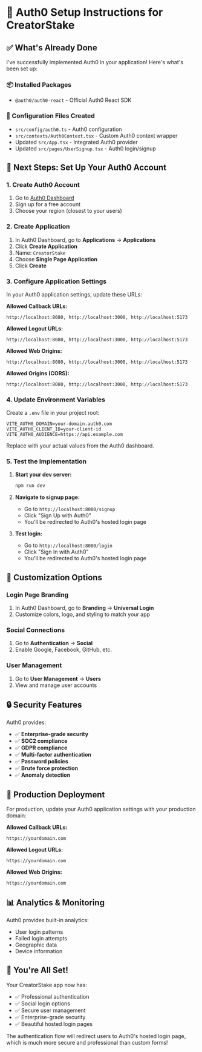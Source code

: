 # 🚀 Auth0 Setup Instructions for CreatorStake

## ✅ What's Already Done

I've successfully implemented Auth0 in your application! Here's what's been set up:

### 📦 Installed Packages
- `@auth0/auth0-react` - Official Auth0 React SDK

### 🔧 Configuration Files Created
- `src/config/auth0.ts` - Auth0 configuration
- `src/contexts/Auth0Context.tsx` - Custom Auth0 context wrapper
- Updated `src/App.tsx` - Integrated Auth0 provider
- Updated `src/pages/UserSignup.tsx` - Auth0 login/signup

## 🎯 Next Steps: Set Up Your Auth0 Account

### 1. Create Auth0 Account
1. Go to [Auth0 Dashboard](https://manage.auth0.com/)
2. Sign up for a free account
3. Choose your region (closest to your users)

### 2. Create Application
1. In Auth0 Dashboard, go to **Applications** → **Applications**
2. Click **Create Application**
3. Name: `CreatorStake`
4. Choose **Single Page Application**
5. Click **Create**

### 3. Configure Application Settings
In your Auth0 application settings, update these URLs:

**Allowed Callback URLs:**
```
http://localhost:8080, http://localhost:3000, http://localhost:5173
```

**Allowed Logout URLs:**
```
http://localhost:8080, http://localhost:3000, http://localhost:5173
```

**Allowed Web Origins:**
```
http://localhost:8080, http://localhost:3000, http://localhost:5173
```

**Allowed Origins (CORS):**
```
http://localhost:8080, http://localhost:3000, http://localhost:5173
```

### 4. Update Environment Variables
Create a `.env` file in your project root:

```env
VITE_AUTH0_DOMAIN=your-domain.auth0.com
VITE_AUTH0_CLIENT_ID=your-client-id
VITE_AUTH0_AUDIENCE=https://api.example.com
```

Replace with your actual values from the Auth0 dashboard.

### 5. Test the Implementation

1. **Start your dev server:**
   ```bash
   npm run dev
   ```

2. **Navigate to signup page:**
   - Go to `http://localhost:8080/signup`
   - Click "Sign Up with Auth0"
   - You'll be redirected to Auth0's hosted login page

3. **Test login:**
   - Go to `http://localhost:8080/login`
   - Click "Sign In with Auth0"
   - You'll be redirected to Auth0's hosted login page

## 🎨 Customization Options

### Login Page Branding
1. In Auth0 Dashboard, go to **Branding** → **Universal Login**
2. Customize colors, logo, and styling to match your app

### Social Connections
1. Go to **Authentication** → **Social**
2. Enable Google, Facebook, GitHub, etc.

### User Management
1. Go to **User Management** → **Users**
2. View and manage user accounts

## 🔒 Security Features

Auth0 provides:
- ✅ **Enterprise-grade security**
- ✅ **SOC2 compliance**
- ✅ **GDPR compliance**
- ✅ **Multi-factor authentication**
- ✅ **Password policies**
- ✅ **Brute force protection**
- ✅ **Anomaly detection**

## 🚀 Production Deployment

For production, update your Auth0 application settings with your production domain:

**Allowed Callback URLs:**
```
https://yourdomain.com
```

**Allowed Logout URLs:**
```
https://yourdomain.com
```

**Allowed Web Origins:**
```
https://yourdomain.com
```

## 📊 Analytics & Monitoring

Auth0 provides built-in analytics:
- User login patterns
- Failed login attempts
- Geographic data
- Device information

## 🎉 You're All Set!

Your CreatorStake app now has:
- ✅ Professional authentication
- ✅ Social login options
- ✅ Secure user management
- ✅ Enterprise-grade security
- ✅ Beautiful hosted login pages

The authentication flow will redirect users to Auth0's hosted login page, which is much more secure and professional than custom forms!
